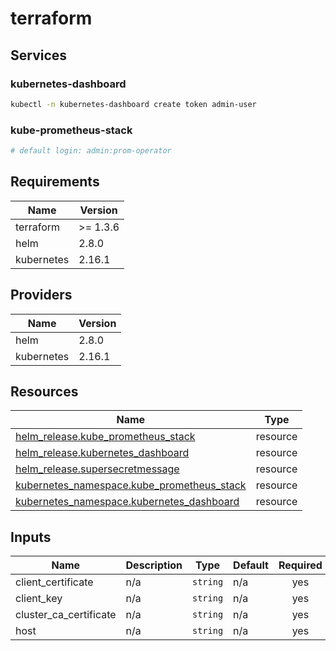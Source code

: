 # terraform

## Services

### kubernetes-dashboard

```bash
kubectl -n kubernetes-dashboard create token admin-user
```

### kube-prometheus-stack

```bash
# default login: admin:prom-operator
```

<!-- BEGIN_TF_DOCS -->

## Requirements

| Name       | Version  |
| ---------- | -------- |
| terraform  | >= 1.3.6 |
| helm       | 2.8.0    |
| kubernetes | 2.16.1   |

## Providers

| Name       | Version |
| ---------- | ------- |
| helm       | 2.8.0   |
| kubernetes | 2.16.1  |

## Resources

| Name                                                                                                                                       | Type     |
| ------------------------------------------------------------------------------------------------------------------------------------------ | -------- |
| [helm_release.kube_prometheus_stack](https://registry.terraform.io/providers/hashicorp/helm/2.8.0/docs/resources/release)                  | resource |
| [helm_release.kubernetes_dashboard](https://registry.terraform.io/providers/hashicorp/helm/2.8.0/docs/resources/release)                   | resource |
| [helm_release.supersecretmessage](https://registry.terraform.io/providers/hashicorp/helm/2.8.0/docs/resources/release)                     | resource |
| [kubernetes_namespace.kube_prometheus_stack](https://registry.terraform.io/providers/hashicorp/kubernetes/2.16.1/docs/resources/namespace) | resource |
| [kubernetes_namespace.kubernetes_dashboard](https://registry.terraform.io/providers/hashicorp/kubernetes/2.16.1/docs/resources/namespace)  | resource |

## Inputs

| Name                   | Description | Type     | Default | Required |
| ---------------------- | ----------- | -------- | ------- | :------: |
| client_certificate     | n/a         | `string` | n/a     |   yes    |
| client_key             | n/a         | `string` | n/a     |   yes    |
| cluster_ca_certificate | n/a         | `string` | n/a     |   yes    |
| host                   | n/a         | `string` | n/a     |   yes    |

<!-- END_TF_DOCS -->

